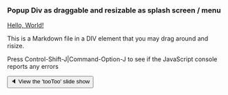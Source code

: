 ### Popup Div as draggable and resizable as splash screen / menu

[Hello, World!]( https://en.wikipedia.org/wiki/%22Hello,_World!%22_program )
<script>(new Date() )</script>

This is a Markdown file in a DIV element that you may drag around and risize.

Press Control-Shift-J|Command-Option-J to see if the JavaScript console reports any errors

<button onclick="navDragMove.style='width:60%;height:80%;left:30%;';divDragMoveContent.innerHTML='<iframe id=ifr frameBorder=0 src=https://pushme-pullyou.github.io/tootoo14/js-14-04/slideshow.html style=height:100%;width:100%; ></iframe>';" >&#x1f508; View the 'tooToo' slide show</button>